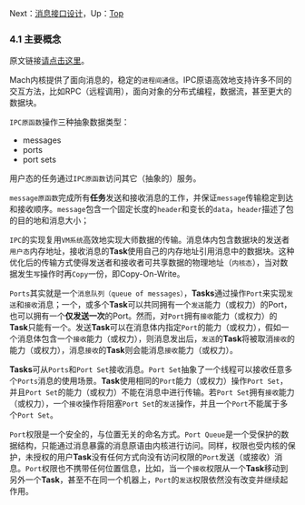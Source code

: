 Next：[消息接口设计]()，Up：[Top](../4_Inter_Process_Communication.md)

### 4.1 主要概念

原文链接[请点击这里](https://www.gnu.org/software/hurd/gnumach-doc/Major-Concepts.html#Major-Concepts)。

Mach内核提供了面向消息的，稳定的`进程间通信`。IPC原语高效地支持许多不同的交互方法，比如RPC（远程调用），面向对象的分布式编程，数据流，甚至更大的数据块。

`IPC原函数`操作三种抽象数据类型：

- messages
- ports
- port sets

用户态的任务通过`IPC原函数`访问其它（抽象的）服务。

`message原函数`完成所有**任务**发送和接收消息的工作，并保证`message`传输稳定到达和接收顺序。`message`包含一个固定长度的`header`和变长的`data`，`header`描述了包的目的地和消息大小；

`IPC`的实现复用`VM系统`高效地实现大师数据的传输。消息体内包含数据块的发送者`用户态`内存地址，接收消息的**Task**使用自己的内存地址引用消息中的数据块。这种优化后的传输方式使得发送者和接收者可共享数据的物理地址（`内核态`），当对数据发生`写`操作时再`Copy`一份，即Copy-On-Write。

`Ports`其实就是一个`消息队列（queue of messages）`，**Tasks**通过操作`Port`来实现`发送`和`接收`消息；一个，或多个**Task**可以共同拥有一个`发送`能力（或权力）的Port，也可以拥有一个**仅发送一次**的Port。然而，对`Port`拥有`接收`能力（或权力）的**Task**只能有一个。发送**Task**可以在消息体内指定`Port`的能力（或权力），假如一个消息体包含一个`接收`能力（或权力），则消息发出后，`发送`的**Task**将被取消`接收`的能力（或权力），消息`接收`的**Task**则会能消息`接收`能力（或权力）。

**Tasks**可从`Ports`和`Port Set`接收消息。`Port Set`抽象了一个线程可以接收任意多个`Ports`消息的使用场景。**Task**使用相同的`Port`能力（或权力）操作`Port Set`，并且`Port Set`的能力（或权力）不能在消息中进行传输。若`Port Set`拥有`接收`能力（或权力），一个`接收`操作将阻塞`Port Set`的`发送`操作，并且一个`Port`不能属于多个`Port Set`。

`Port`权限是一个安全的，与位置无关的命名方式。`Port Queue`是一个受保护的数据结构，只能通过消息暴露的消息原语由内核进行访问。同样，权限也受内核的保护，未授权的用户**Task**没有任何方式向没有访问权限的`Port`发送（或接收）消息。`Port`权限也不携带任何位置信息，比如，当一个`接收`权限从一个**Task**移动到另外一个**Task**，甚至不在同一个机器上，`Port`的`发送`权限依然没有改变并继续起作用。